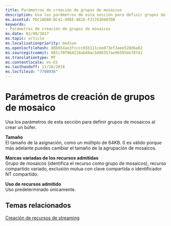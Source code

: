 ```yaml
---
title: Parámetros de creación de grupos de mosaicos
description: Usa los parámetros de esta sección para definir grupos de mosaicos al crear un búfer.
ms.assetid: FDC1AD88-BC41-49EE-881E-F21743D407DB
keywords:
- Parámetros de creación de grupos de mosaicos
ms.date: 02/08/2017
ms.topic: article
ms.localizationpriority: medium
ms.openlocfilehash: 88b854ae3fcccc65b111cee873ef3aee528d6a82
ms.sourcegitcommit: 681c70f964210ab49ac5d06357ae96505bb78741
ms.translationtype: MT
ms.contentlocale: es-ES
ms.lasthandoff: 11/26/2018
ms.locfileid: "7708936"
---
```

# <a name="tile-pool-creation-parameters"></a>Parámetros de creación de grupos de mosaico


Usa los parámetros de esta sección para definir grupos de mosaicos al crear un búfer.

<span id="Size"></span><span id="size"></span><span id="SIZE"></span>**Tamaño**  
El tamaño de la asignación, como un múltiplo de 64KB. 0 es válido porque más adelante puedes cambiar el tamaño de la agrupación de mosaicos.

<span id="Supported_Resource_Misc_Flags"></span><span id="supported_resource_misc_flags"></span><span id="SUPPORTED_RESOURCE_MISC_FLAGS"></span>**Marcas variadas de los recursos admitidas**  
Grupo de mosaicos (identifica el recurso como grupo de mosaicos), recurso compartido variado, exclusión mutua con clave compartida o identificador NT compartido.

<span id="Supported_Resource_Usage"></span><span id="supported_resource_usage"></span><span id="SUPPORTED_RESOURCE_USAGE"></span>**Uso de recursos admitido**  
Uso predeterminado únicamente.

## <a name="span-idrelated-topicsspanrelated-topics"></a><span id="related-topics"></span>Temas relacionados


[Creación de recursos de streaming](creating-streaming-resources.md)

 

 




